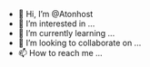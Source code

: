 - 👋 Hi, I’m @Atonhost
- 👀 I’m interested in ...
- 🌱 I’m currently learning ...
- 💞️ I’m looking to collaborate on ...
- 📫 How to reach me ...

<!---
Atonhost/Atonhost is a ✨ special ✨ repository because its `README.md` (this file) appears on your GitHub profile.
You can click the Preview link to take a look at your changes.
--->
